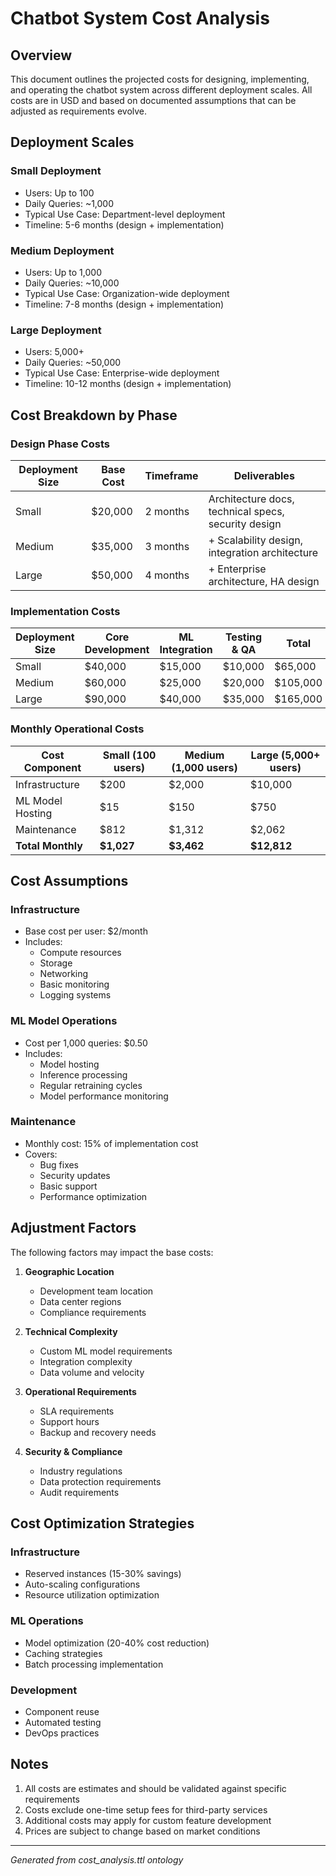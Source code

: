 # Chatbot System Cost Analysis

## Overview
This document outlines the projected costs for designing, implementing, and operating the chatbot system across different deployment scales. All costs are in USD and based on documented assumptions that can be adjusted as requirements evolve.

## Deployment Scales

### Small Deployment
- Users: Up to 100
- Daily Queries: ~1,000
- Typical Use Case: Department-level deployment
- Timeline: 5-6 months (design + implementation)

### Medium Deployment
- Users: Up to 1,000
- Daily Queries: ~10,000
- Typical Use Case: Organization-wide deployment
- Timeline: 7-8 months (design + implementation)

### Large Deployment
- Users: 5,000+
- Daily Queries: ~50,000
- Typical Use Case: Enterprise-wide deployment
- Timeline: 10-12 months (design + implementation)

## Cost Breakdown by Phase

### Design Phase Costs

| Deployment Size | Base Cost | Timeframe | Deliverables |
|----------------|-----------|-----------|--------------|
| Small          | $20,000   | 2 months  | Architecture docs, technical specs, security design |
| Medium         | $35,000   | 3 months  | + Scalability design, integration architecture |
| Large          | $50,000   | 4 months  | + Enterprise architecture, HA design |

### Implementation Costs

| Deployment Size | Core Development | ML Integration | Testing & QA | Total |
|----------------|------------------|----------------|--------------|--------|
| Small          | $40,000          | $15,000        | $10,000      | $65,000 |
| Medium         | $60,000          | $25,000        | $20,000      | $105,000 |
| Large          | $90,000          | $40,000        | $35,000      | $165,000 |

### Monthly Operational Costs

| Cost Component    | Small (100 users) | Medium (1,000 users) | Large (5,000+ users) |
|------------------|-------------------|---------------------|-------------------|
| Infrastructure   | $200              | $2,000              | $10,000           |
| ML Model Hosting | $15               | $150                | $750              |
| Maintenance      | $812              | $1,312              | $2,062            |
| **Total Monthly**| **$1,027**        | **$3,462**          | **$12,812**       |

## Cost Assumptions

### Infrastructure
- Base cost per user: $2/month
- Includes:
  - Compute resources
  - Storage
  - Networking
  - Basic monitoring
  - Logging systems

### ML Model Operations
- Cost per 1,000 queries: $0.50
- Includes:
  - Model hosting
  - Inference processing
  - Regular retraining cycles
  - Model performance monitoring

### Maintenance
- Monthly cost: 15% of implementation cost
- Covers:
  - Bug fixes
  - Security updates
  - Basic support
  - Performance optimization

## Adjustment Factors

The following factors may impact the base costs:

1. **Geographic Location**
   - Development team location
   - Data center regions
   - Compliance requirements

2. **Technical Complexity**
   - Custom ML model requirements
   - Integration complexity
   - Data volume and velocity

3. **Operational Requirements**
   - SLA requirements
   - Support hours
   - Backup and recovery needs

4. **Security & Compliance**
   - Industry regulations
   - Data protection requirements
   - Audit requirements

## Cost Optimization Strategies

### Infrastructure
- Reserved instances (15-30% savings)
- Auto-scaling configurations
- Resource utilization optimization

### ML Operations
- Model optimization (20-40% cost reduction)
- Caching strategies
- Batch processing implementation

### Development
- Component reuse
- Automated testing
- DevOps practices

## Notes
1. All costs are estimates and should be validated against specific requirements
2. Costs exclude one-time setup fees for third-party services
3. Additional costs may apply for custom feature development
4. Prices are subject to change based on market conditions

---
*Generated from cost_analysis.ttl ontology* 